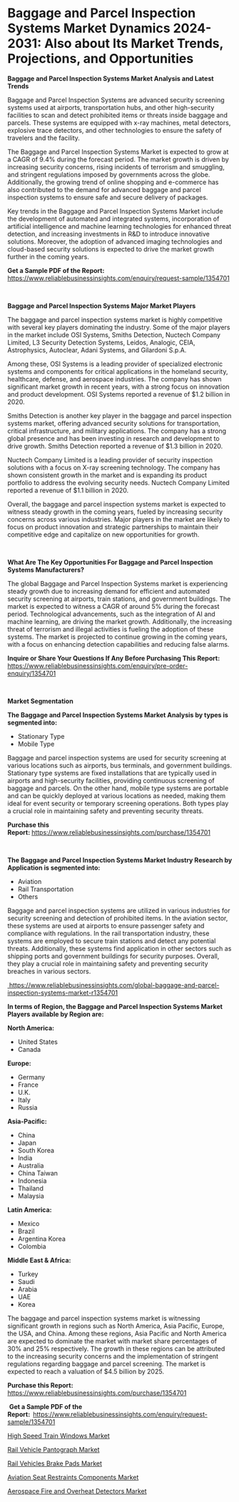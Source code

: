 <p><h1>Baggage and Parcel Inspection Systems Market Dynamics 2024-2031: Also about Its Market Trends, Projections, and Opportunities</h1></p><p><strong>Baggage and Parcel Inspection Systems Market Analysis and Latest Trends</strong></p>
<p><p>Baggage and Parcel Inspection Systems are advanced security screening systems used at airports, transportation hubs, and other high-security facilities to scan and detect prohibited items or threats inside baggage and parcels. These systems are equipped with x-ray machines, metal detectors, explosive trace detectors, and other technologies to ensure the safety of travelers and the facility.</p><p>The Baggage and Parcel Inspection Systems Market is expected to grow at a CAGR of 9.4% during the forecast period. The market growth is driven by increasing security concerns, rising incidents of terrorism and smuggling, and stringent regulations imposed by governments across the globe. Additionally, the growing trend of online shopping and e-commerce has also contributed to the demand for advanced baggage and parcel inspection systems to ensure safe and secure delivery of packages.</p><p>Key trends in the Baggage and Parcel Inspection Systems Market include the development of automated and integrated systems, incorporation of artificial intelligence and machine learning technologies for enhanced threat detection, and increasing investments in R&D to introduce innovative solutions. Moreover, the adoption of advanced imaging technologies and cloud-based security solutions is expected to drive the market growth further in the coming years.</p></p>
<p><strong>Get a Sample PDF of the Report:&nbsp;</strong> <a href="https://www.reliablebusinessinsights.com/enquiry/request-sample/1354701">https://www.reliablebusinessinsights.com/enquiry/request-sample/1354701</a></p>
<p>&nbsp;</p>
<p><strong>Baggage and Parcel Inspection Systems Major Market Players</strong></p>
<p><p>The baggage and parcel inspection systems market is highly competitive with several key players dominating the industry. Some of the major players in the market include OSI Systems, Smiths Detection, Nuctech Company Limited, L3 Security Detection Systems, Leidos, Analogic, CEIA, Astrophysics, Autoclear, Adani Systems, and Gilardoni S.p.A.</p><p>Among these, OSI Systems is a leading provider of specialized electronic systems and components for critical applications in the homeland security, healthcare, defense, and aerospace industries. The company has shown significant market growth in recent years, with a strong focus on innovation and product development. OSI Systems reported a revenue of $1.2 billion in 2020.</p><p>Smiths Detection is another key player in the baggage and parcel inspection systems market, offering advanced security solutions for transportation, critical infrastructure, and military applications. The company has a strong global presence and has been investing in research and development to drive growth. Smiths Detection reported a revenue of $1.3 billion in 2020.</p><p>Nuctech Company Limited is a leading provider of security inspection solutions with a focus on X-ray screening technology. The company has shown consistent growth in the market and is expanding its product portfolio to address the evolving security needs. Nuctech Company Limited reported a revenue of $1.1 billion in 2020.</p><p>Overall, the baggage and parcel inspection systems market is expected to witness steady growth in the coming years, fueled by increasing security concerns across various industries. Major players in the market are likely to focus on product innovation and strategic partnerships to maintain their competitive edge and capitalize on new opportunities for growth.</p></p>
<p>&nbsp;</p>
<p><strong>What Are The Key Opportunities For Baggage and Parcel Inspection Systems Manufacturers?</strong></p>
<p><p>The global Baggage and Parcel Inspection Systems market is experiencing steady growth due to increasing demand for efficient and automated security screening at airports, train stations, and government buildings. The market is expected to witness a CAGR of around 5% during the forecast period. Technological advancements, such as the integration of AI and machine learning, are driving the market growth. Additionally, the increasing threat of terrorism and illegal activities is fueling the adoption of these systems. The market is projected to continue growing in the coming years, with a focus on enhancing detection capabilities and reducing false alarms.</p></p>
<p><strong>Inquire or Share Your Questions If Any Before Purchasing This Report:</strong> <a href="https://www.reliablebusinessinsights.com/enquiry/pre-order-enquiry/1354701">https://www.reliablebusinessinsights.com/enquiry/pre-order-enquiry/1354701</a></p>
<p>&nbsp;</p>
<p><strong>Market Segmentation</strong></p>
<p><strong>The Baggage and Parcel Inspection Systems Market Analysis by types is segmented into:</strong></p>
<p><ul><li>Stationary Type</li><li>Mobile Type</li></ul></p>
<p><p>Baggage and parcel inspection systems are used for security screening at various locations such as airports, bus terminals, and government buildings. Stationary type systems are fixed installations that are typically used in airports and high-security facilities, providing continuous screening of baggage and parcels. On the other hand, mobile type systems are portable and can be quickly deployed at various locations as needed, making them ideal for event security or temporary screening operations. Both types play a crucial role in maintaining safety and preventing security threats.</p></p>
<p><strong>Purchase this Report:&nbsp;</strong><a href="https://www.reliablebusinessinsights.com/purchase/1354701">https://www.reliablebusinessinsights.com/purchase/1354701</a></p>
<p>&nbsp;</p>
<p><strong>The Baggage and Parcel Inspection Systems Market Industry Research by Application is segmented into:</strong></p>
<p><ul><li>Aviation</li><li>Rail Transportation</li><li>Others</li></ul></p>
<p><p>Baggage and parcel inspection systems are utilized in various industries for security screening and detection of prohibited items. In the aviation sector, these systems are used at airports to ensure passenger safety and compliance with regulations. In the rail transportation industry, these systems are employed to secure train stations and detect any potential threats. Additionally, these systems find application in other sectors such as shipping ports and government buildings for security purposes. Overall, they play a crucial role in maintaining safety and preventing security breaches in various sectors.</p></p>
<p><a href="https://www.reliablebusinessinsights.com/global-baggage-and-parcel-inspection-systems-market-r1354701">&nbsp;https://www.reliablebusinessinsights.com/global-baggage-and-parcel-inspection-systems-market-r1354701</a></p>
<p><strong>In terms of Region, the Baggage and Parcel Inspection Systems Market Players available by Region are:</strong></p>
<p>
    <p> <strong> North America: </strong>
        <ul>
            <li>United States</li>
            <li>Canada</li>
        </ul>
        </p> 
    <p> <strong> Europe: </strong>
        <ul>
            <li>Germany</li>
            <li>France</li>
            <li>U.K.</li>
            <li>Italy</li>
            <li>Russia</li>
        </ul>
        </p> 
    <p> <strong> Asia-Pacific: </strong>
        <ul>
            <li>China</li>
            <li>Japan</li>
            <li>South Korea</li>
            <li>India</li>
            <li>Australia</li>
            <li>China Taiwan</li>
            <li>Indonesia</li>
            <li>Thailand</li>
            <li>Malaysia</li>
        </ul>
        </p> 
    <p> <strong> Latin America: </strong>
        <ul>
            <li>Mexico</li>
            <li>Brazil</li>
            <li>Argentina Korea</li>
            <li>Colombia</li>
        </ul>
        </p> 
    <p> <strong> Middle East & Africa: </strong>
        <ul>
            <li>Turkey</li>
            <li>Saudi</li>
            <li>Arabia</li>
            <li>UAE</li>
            <li>Korea</li>
        </ul>
    </p>
    </p>
<p><p>The baggage and parcel inspection systems market is witnessing significant growth in regions such as North America, Asia Pacific, Europe, the USA, and China. Among these regions, Asia Pacific and North America are expected to dominate the market with market share percentages of 30% and 25% respectively. The growth in these regions can be attributed to the increasing security concerns and the implementation of stringent regulations regarding baggage and parcel screening. The market is expected to reach a valuation of $4.5 billion by 2025.</p></p>
<p><strong>Purchase this Report: </strong><a href="https://www.reliablebusinessinsights.com/purchase/1354701">https://www.reliablebusinessinsights.com/purchase/1354701</a></p>
<p>&nbsp;<strong>Get a Sample PDF of the Report:&nbsp;&nbsp;</strong><a href="https://www.reliablebusinessinsights.com/enquiry/request-sample/1354701">https://www.reliablebusinessinsights.com/enquiry/request-sample/1354701</a></p>
<p><strong></strong></p>
<p><p><a href="https://github.com/JosephMorgnlvXXff/Market-Research-Report-List-1/blob/main/high-speed-train-windows-market.md">High Speed Train Windows Market</a></p><p><a href="https://github.com/ochgvvcj16/Market-Research-Report-List-1/blob/main/rail-vehicle-pantograph-market.md">Rail Vehicle Pantograph Market</a></p><p><a href="https://github.com/btwcqfvq34/Market-Research-Report-List-2/blob/main/rail-vehicles-brake-pads-market.md">Rail Vehicles Brake Pads Market</a></p><p><a href="https://github.com/nicoletavirag/Market-Research-Report-List-4/blob/main/aviation-seat-restraints-components-market.md">Aviation Seat Restraints Components Market</a></p><p><a href="https://github.com/mauripalmi/Market-Research-Report-List-4/blob/main/aerospace-fire-and-overheat-detectors-market.md">Aerospace Fire and Overheat Detectors Market</a></p></p>